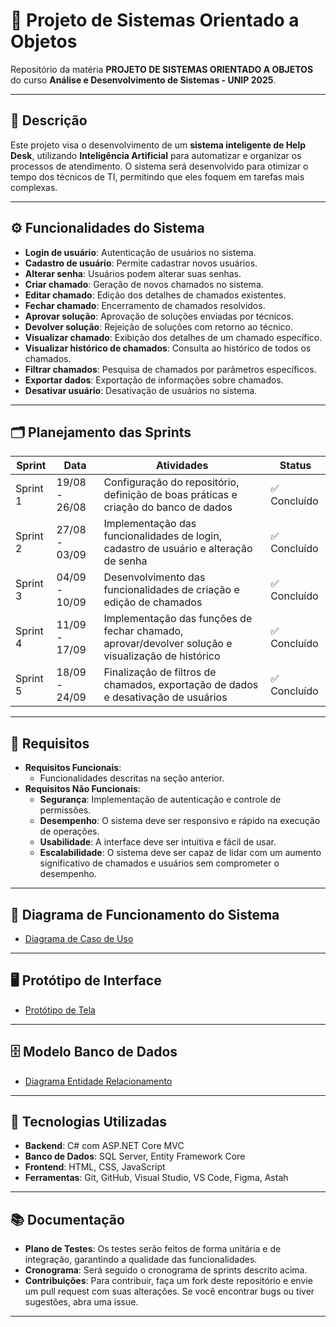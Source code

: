 # 📌 Projeto de Sistemas Orientado a Objetos  
Repositório da matéria **PROJETO DE SISTEMAS ORIENTADO A OBJETOS** do curso **Análise e Desenvolvimento de Sistemas - UNIP 2025**.

---

## 🔎 Descrição
Este projeto visa o desenvolvimento de um **sistema inteligente de Help Desk**, utilizando **Inteligência Artificial** para automatizar e organizar os processos de atendimento. O sistema será desenvolvido para otimizar o tempo dos técnicos de TI, permitindo que eles foquem em tarefas mais complexas.

---

## ⚙️ Funcionalidades do Sistema
- **Login de usuário**: Autenticação de usuários no sistema.
- **Cadastro de usuário**: Permite cadastrar novos usuários.
- **Alterar senha**: Usuários podem alterar suas senhas.
- **Criar chamado**: Geração de novos chamados no sistema.
- **Editar chamado**: Edição dos detalhes de chamados existentes.
- **Fechar chamado**: Encerramento de chamados resolvidos.
- **Aprovar solução**: Aprovação de soluções enviadas por técnicos.
- **Devolver solução**: Rejeição de soluções com retorno ao técnico.
- **Visualizar chamado**: Exibição dos detalhes de um chamado específico.
- **Visualizar histórico de chamados**: Consulta ao histórico de todos os chamados.
- **Filtrar chamados**: Pesquisa de chamados por parâmetros específicos.
- **Exportar dados**: Exportação de informações sobre chamados.
- **Desativar usuário**: Desativação de usuários no sistema.

---

## 🗂️ Planejamento das Sprints

| Sprint   | Data              | Atividades                                      | Status      |
|----------|-------------------|-------------------------------------------------|-------------|
| Sprint 1 | 19/08 - 26/08     | Configuração do repositório, definição de boas práticas e criação do banco de dados | ✅ Concluído |
| Sprint 2 | 27/08 - 03/09     | Implementação das funcionalidades de login, cadastro de usuário e alteração de senha | ✅ Concluído |
| Sprint 3 | 04/09 - 10/09     | Desenvolvimento das funcionalidades de criação e edição de chamados | ✅ Concluído |
| Sprint 4 | 11/09 - 17/09     | Implementação das funções de fechar chamado, aprovar/devolver solução e visualização de histórico | ✅ Concluído |
| Sprint 5 | 18/09 - 24/09     | Finalização de filtros de chamados, exportação de dados e desativação de usuários | ✅ Concluído |

---

## 📁 Requisitos
- **Requisitos Funcionais**:
    - Funcionalidades descritas na seção anterior.
- **Requisitos Não Funcionais**:
    - **Segurança**: Implementação de autenticação e controle de permissões.
    - **Desempenho**: O sistema deve ser responsivo e rápido na execução de operações.
    - **Usabilidade**: A interface deve ser intuitiva e fácil de usar.
    - **Escalabilidade**: O sistema deve ser capaz de lidar com um aumento significativo de chamados e usuários sem comprometer o desempenho.

---

## 🧠 Diagrama de Funcionamento do Sistema
- [Diagrama de Caso de Uso](https://github.com/PedroRSouza0/ProjetoDeSistemasOO-Egydio/blob/main/NeoDesk%20Atualizado.asta)

---

## 🖥️ Protótipo de Interface
- [Protótipo de Tela](https://www.figma.com/proto/PNPPrRL9X2HOf28W2uVfBA/Untitled?node-id=0-1&t=lVBYdFW5QGeTdOtv-1)

---

## 🗄️ Modelo Banco de Dados
- [Diagrama Entidade Relacionamento](#)

---

## 🧪 Tecnologias Utilizadas
- **Backend**: C# com ASP.NET Core MVC  
- **Banco de Dados**: SQL Server, Entity Framework Core  
- **Frontend**: HTML, CSS, JavaScript  
- **Ferramentas**: Git, GitHub, Visual Studio, VS Code, Figma, Astah  

---

## 📚 Documentação
- **Plano de Testes**: Os testes serão feitos de forma unitária e de integração, garantindo a qualidade das funcionalidades.
- **Cronograma**: Será seguido o cronograma de sprints descrito acima.
- **Contribuições**: Para contribuir, faça um fork deste repositório e envie um pull request com suas alterações. Se você encontrar bugs ou tiver sugestões, abra uma issue.

---


